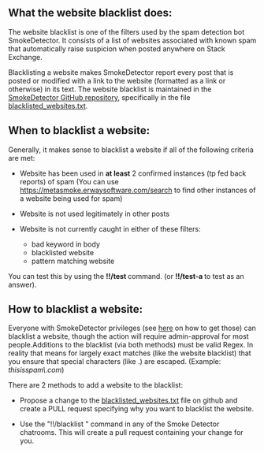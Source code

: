 ## What the website blacklist does:

The website blacklist is one of the filters used by the spam detection bot SmokeDetector. It consists of a list of websites associated with known spam that automatically raise suspicion when posted anywhere on Stack Exchange.

Blacklisting a website makes SmokeDetector report every post that is posted or modified with a link to the website (formatted as a link or otherwise) in its text. The website blacklist is maintained in the [SmokeDetector GitHub repository](https://github.com/Charcoal-SE/SmokeDetector), specifically in the file [blacklisted_websites.txt](https://github.com/Charcoal-SE/SmokeDetector/blob/master/blacklisted_websites.txt).

## When to blacklist a website:

Generally, it makes sense to blacklist a website if all of the following criteria are met:

- Website has been used in **at least** 2 confirmed instances (tp fed back reports) of spam (You can use https://metasmoke.erwaysoftware.com/search to find other instances of a website being used for spam)

- Website is not used legitimately in other posts

- Website is not currently caught in either of these filters:
	- bad keyword in body
	- blacklisted website
	- pattern matching website

You can test this by using the **!!/test <string to test>** command. (or **!!/test-a <string to test>** to test as an answer).

## How to blacklist a website:

Everyone with SmokeDetector privileges (see [here](https://github.com/Charcoal-SE/SmokeDetector/wiki/Privileges) on how to get those) can blacklist a website, though the action will require admin-approval for most people.Additions to the blacklist (via both methods) must be valid Regex. In reality that means for largely exact matches (like the website blacklist) that you ensure that special characters (like .) are escaped. (Example: _thisisspam\\.com_)

There are 2 methods to add a website to the blacklist:

- Propose a change to the [blacklisted_websites.txt](https://github.com/Charcoal-SE/SmokeDetector/blob/master/blacklisted_websites.txt) file on github and create a PULL request specifying why you want to blacklist the website.

- Use the "!!/blacklist <Regex String>" command in any of the Smoke Detector chatrooms. This will create a pull request containing your change for you.



